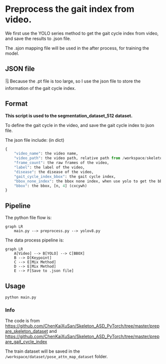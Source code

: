 # Preprocess the gait index from video.

We first use the YOLO series method to get the gait cycle index from video, and save the results to .json file.

The .sjon mapping file will be used in the after process, for training the model.

## JSON file

🗒️ Because the .pt file is too large, so I use the json file to store the information of the gait cycle index.

## Format

**This script is used to the segmentation_dataset_512 dataset.**

To define the gait cycle in the video, and save the gait cycle index to json file.

The json file include: (in dict)

``` python   
{
    "video_name": the video name,
    "video_path": the video path, relative path from /workspace/skeleton/data/segmentation_dataset_512,
    "frame_count": the raw frames of the video,
    "label": the label of the video,
    "disease": the disease of the video,
    "gait_cycle_index_bbox": the gait cycle index,
    "bbox_none_index": the bbox none index, when use yolo to get the bbox, some frame will not get the bbox.
    "bbox": the bbox, [n, 4] (cxcywh)
}
```

## Pipeline

The python file flow is:

``` mermaid
graph LR
    main.py --> preprocess.py --> yolov8.py
```

The data process pipeline is:

``` mermaid
graph LR
    A[Video] --> B[YOLO] --> C[BBOX] 
    B --> D[Keypoint]
    C --> E[Mix Method]
    D --> E[Mix Method]
    E --> F[Save to .json file]
```

## Usage

``` bash
python main.py
```

### Info 
The code is from https://github.com/ChenKaiXuSan/Skeleton_ASD_PyTorch/tree/master/prepare_skeleton_dataset and https://github.com/ChenKaiXuSan/Skeleton_ASD_PyTorch/tree/master/prepare_gait_cycle_index


<!-- The results will be saved in the `/workspace/dataset/seg_skeleton_pkl` folder. -->
<!-- The json file will be saved in the `/workspace/dataset/seg_skeleton_json` folder. -->
The train dataset will be saved in the `/workspace/dataset/pose_attn_map_dataset` folder.